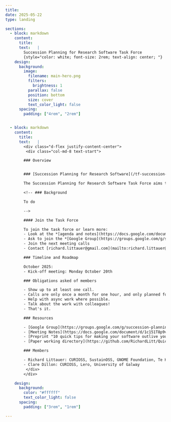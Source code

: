 ```yaml
---
title:
date: 2025-05-22
type: landing

sections:
  - block: markdown
    content:
      title:
      text:   |
        Succession Planning for Research Software Task Force
        {style="color: white; font-size: 2rem; text-align: center; "}
    design:
      background:
        image:
          filename: main-hero.png
          filters:
            brightness: 1
          parallax: false
          position: bottom
          size: cover
          text_color_light: false
      spacing:
        padding: ["4rem", "2rem"]


  - block: markdown
    content:
      title:
      text:   |
        <div class="d-flex justify-content-center">
         <div class="col-md-8 text-start">

        ### Overview


        ### [Succession Planning for Research Software](/tf-succession-planning/)

        The Succession Planning for Research Software Task Force aims to provide **a best practices guide** for responsibly wrapping up research code when individuals leave their institutions, addressing a common challenge faced across the international research software community. By gathering community feedback and creating an easy-to-use checklist, the group seeks to support sustainable transitions and long-term preservation of software projects. Outputs will include a GitHub repository or Jupyter Notebook and markdown-based checklists, all shared under a CC-BY 4.0 license.

        <!-- ### Background

        To do

        -->

        #### Join the Task Force

        To join the task force or learn more:
        - Look at the *[agenda and notes](https://docs.google.com/document/d/1c151T8p9vnMLeiSNE3ZdC2oj0xV526cSNZlg8ARG9ws/edit?tab=t.0#heading=h.xuo6y245prns)* for the next meeting.
        - Ask to join the *[Google Group](https://groups.google.com/g/succession-planning-tf)*.
        - Join the next meeting calls
        - Contact [richard.littauer@gmail.com](mailto:richard.littauer@gmail.com) for more information

        ### Timeline and Roadmap

        October 2025:
        - Kick-off meeting: Monday October 20th

        ### Obligations asked of members

        - Show up to at least one call.
        - Calls are only once a month for one hour, and only planned for one year.
        - Help with async work where possible.
        - Talk about the work with colleagues!
        - That's it.

        ### Resources

        - [Google Group](https://groups.google.com/g/succession-planning-tf)
        - [Meeting Notes](https://docs.google.com/document/d/1c151T8p9vnMLeiSNE3ZdC2oj0xV526cSNZlg8ARG9ws/edit?tab=t.0)
        - [Preprint "10 quick tips for making your software outlive your job"](https://arxiv.org/abs/2505.06484)
        - [Paper working directory](https://github.com/RichardLitt/Quick-tips-for-making-your-software-outlive-your-job)

        ### Members

        - Richard Littauer: CURIOSS, SustainOSS, GNOME Foundation, Te Herenga Waka Victoria University of Wellington, [Orcid: 0000-0001-5428-7535](https://orcid.org/0000-0001-5428-7535)
        - Clare Dillon: CURIOSS, Lero, University of Galway
         </div>
        </div>

    design:
      background:
        color: "#ffffff"
        text_color_light: false
      spacing:
        padding: ["3rem", "1rem"]

---
```

